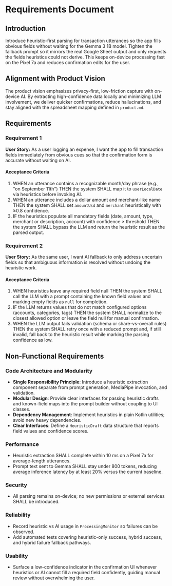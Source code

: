# Requirements Document

## Introduction

Introduce heuristic-first parsing for transaction utterances so the app fills obvious fields without waiting for the Gemma 3 1B model. Tighten the fallback prompt so it mirrors the real Google Sheet output and only requests the fields heuristics could not derive. This keeps on-device processing fast on the Pixel 7a and reduces confirmation edits for the user.

## Alignment with Product Vision

The product vision emphasizes privacy-first, low-friction capture with on-device AI. By extracting high-confidence data locally and minimizing LLM involvement, we deliver quicker confirmations, reduce hallucinations, and stay aligned with the spreadsheet mapping defined in `product.md`.

## Requirements

### Requirement 1

**User Story:** As a user logging an expense, I want the app to fill transaction fields immediately from obvious cues so that the confirmation form is accurate without waiting on AI.

#### Acceptance Criteria

1. WHEN an utterance contains a recognizable month/day phrase (e.g., "on September 11th") THEN the system SHALL map it to `userLocalDate` via heuristics before invoking AI.
2. WHEN an utterance includes a dollar amount and merchant-like name THEN the system SHALL set `amountUsd` and `merchant` heuristically with ≥0.8 confidence.
3. IF the heuristics populate all mandatory fields (date, amount, type, merchant or description, account) with confidence ≥ threshold THEN the system SHALL bypass the LLM and return the heuristic result as the parsed output.

### Requirement 2

**User Story:** As the same user, I want AI fallback to only address uncertain fields so that ambiguous information is resolved without undoing the heuristic work.

#### Acceptance Criteria

1. WHEN heuristics leave any required field null THEN the system SHALL call the LLM with a prompt containing the known field values and marking empty fields as `null` for completion.
2. IF the LLM returns values that do not match configured options (accounts, categories, tags) THEN the system SHALL normalize to the closest allowed option or leave the field null for manual confirmation.
3. WHEN the LLM output fails validation (schema or share-vs-overall rules) THEN the system SHALL retry once with a reduced prompt and, if still invalid, fall back to the heuristic result while marking the parsing confidence as low.

## Non-Functional Requirements

### Code Architecture and Modularity
- **Single Responsibility Principle**: Introduce a heuristic extraction component separate from prompt generation, MediaPipe invocation, and validation.
- **Modular Design**: Provide clear interfaces for passing heuristic drafts and known-field maps into the prompt builder without coupling to UI classes.
- **Dependency Management**: Implement heuristics in plain Kotlin utilities; avoid new heavy dependencies.
- **Clear Interfaces**: Define a `HeuristicDraft` data structure that reports field values and confidence scores.

### Performance
- Heuristic extraction SHALL complete within 10 ms on a Pixel 7a for average-length utterances.
- Prompt text sent to Gemma SHALL stay under 800 tokens, reducing average inference latency by at least 20% versus the current baseline.

### Security
- All parsing remains on-device; no new permissions or external services SHALL be introduced.

### Reliability
- Record heuristic vs AI usage in `ProcessingMonitor` so failures can be observed.
- Add automated tests covering heuristic-only success, hybrid success, and hybrid failure fallback pathways.

### Usability
- Surface a low-confidence indicator in the confirmation UI whenever heuristics or AI cannot fill a required field confidently, guiding manual review without overwhelming the user.
